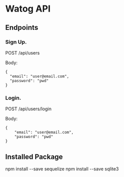 # Watog API

## Endpoints

### Sign Up. 
   
   POST /api/users  
   
   Body: 
   ```
   {
   	 "email": "user@email.com",
   	 "password": "pwd"
   }
   ```

### Login.
   
   POST /api/users/login  
   
   Body: 
   ```
   {
       "email": "user@email.com",
       "password": "pwd"
   }
   ```

## Installed Package
   npm install --save sequelize 
   npm install --save sqlite3